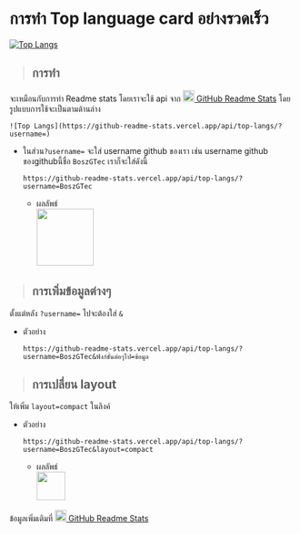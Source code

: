 # การทำ Top language card อย่างรวดเร็ว
[![Top Langs](https://github-readme-stats.vercel.app/api/top-langs/?username=BoszGTec&layout=compact&theme=tokyonight&bg_color=10,1a1b27,0a0d31&border_color=424a54)](https://github.com/BoszGTec)
> ## การทำ
   จะเหมือนกับการทำ Readme stats โดยเราจะใช้ api จาก [<img height="20px" src="https://camo.githubusercontent.com/9ad8cfe3215fff758ea74784f86ef0de25b6acfbd6a4fab19d9a13ff47b05843/68747470733a2f2f7265732e636c6f7564696e6172792e636f6d2f616e7572616768617a72612f696d6167652f75706c6f61642f76313539343930383234322f6c6f676f5f636373776d652e737667" />
   GitHub Readme Stats](https://github.com/anuraghazra/github-readme-stats#top-languages-card)
   โดยรูปแบบการใช้จะเป็นตามด้านล่าง
   ```
   ![Top Langs](https://github-readme-stats.vercel.app/api/top-langs/?username=)
   ```
   + ในส่วน```?username=``` จะใส่ username github ของเรา เช่น 
     username github ของgithubนี้ชื่อ ```BoszGTec``` เราก็จะใส่ดังนี้
     ```
     https://github-readme-stats.vercel.app/api/top-langs/?username=BoszGTec
     ```
     + ผลลัพธ์ <br>
       <img height="100px" src="https://github-readme-stats.vercel.app/api/top-langs/?username=BoszGTec" />


> ## การเพิ่มข้อมูลต่างๆ
   ตั้งแต่หลัง ```?username=```  ไปจะต้องใส่ ```&```
   + ตัวอย่าง
     ```
     https://github-readme-stats.vercel.app/api/top-langs/?username=BoszGTec&ฟังก์ชั่นต่อๆไป=ข้อมูล
     ```


> ## การเปลี่ยน layout
   ให้เพิ่ม ```layout=compact``` ในลิงค์
   + ตัวอย่าง
     ```
     https://github-readme-stats.vercel.app/api/top-langs/?username=BoszGTec&layout=compact
     ```
     + ผลลัพธ์ <br>
       <img height="50px" src="https://github-readme-stats.vercel.app/api/top-langs/?username=BoszGTec&layout=compact" />


ข้อมูลเพิ่มเติมที่ [<img height="20px" src="https://camo.githubusercontent.com/9ad8cfe3215fff758ea74784f86ef0de25b6acfbd6a4fab19d9a13ff47b05843/68747470733a2f2f7265732e636c6f7564696e6172792e636f6d2f616e7572616768617a72612f696d6167652f75706c6f61642f76313539343930383234322f6c6f676f5f636373776d652e737667" />
  GitHub Readme Stats](https://github.com/anuraghazra/github-readme-stats)




